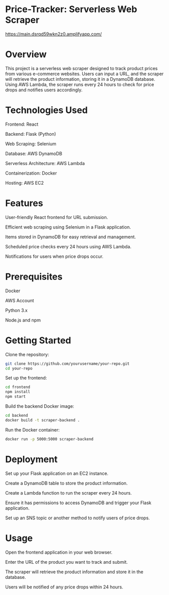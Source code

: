 # Price-Tracker: Serverless Web Scraper

https://main.dsrqd59wkn2z0.amplifyapp.com/

# Overview

This project is a serverless web scraper designed to track product prices from various e-commerce websites. Users can input a URL, and the scraper will retrieve the product information, storing it in a DynamoDB database. Using AWS Lambda, the scraper runs every 24 hours to check for price drops and notifies users accordingly.

# Technologies Used

Frontend: React

Backend: Flask (Python)

Web Scraping: Selenium

Database: AWS DynamoDB

Serverless Architecture: AWS Lambda

Containerization: Docker

Hosting: AWS EC2

# Features

User-friendly React frontend for URL submission.

Efficient web scraping using Selenium in a Flask application.

Items stored in DynamoDB for easy retrieval and management.

Scheduled price checks every 24 hours using AWS Lambda.

Notifications for users when price drops occur.

# Prerequisites

Docker

AWS Account

Python 3.x

Node.js and npm

# Getting Started

Clone the repository:
```bash
git clone https://github.com/yourusername/your-repo.git
cd your-repo
```

Set up the frontend:
```bash
cd frontend
npm install
npm start
```

Build the backend Docker image:
```bash
cd backend
docker build -t scraper-backend .
```

Run the Docker container:
```bash
docker run -p 5000:5000 scraper-backend
```

# Deployment

Set up your Flask application on an EC2 instance.

Create a DynamoDB table to store the product information.

Create a Lambda function to run the scraper every 24 hours.

Ensure it has permissions to access DynamoDB and trigger your Flask application.

Set up an SNS topic or another method to notify users of price drops.

# Usage

Open the frontend application in your web browser.

Enter the URL of the product you want to track and submit.

The scraper will retrieve the product information and store it in the database.

Users will be notified of any price drops within 24 hours.
